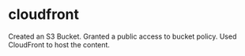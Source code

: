 # cloudfront


Created an S3 Bucket.
Granted a public access to bucket policy.
Used CloudFront to host the content.

